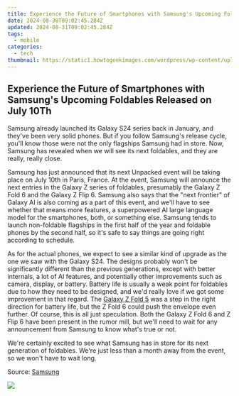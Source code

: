 ```yaml
---
title: Experience the Future of Smartphones with Samsung's Upcoming Foldables Released on July 10Th
date: 2024-08-30T09:02:45.284Z
updated: 2024-08-31T09:02:45.284Z
tags:
  - mobile
categories:
  - tech
thumbnail: https://static1.howtogeekimages.com/wordpress/wp-content/uploads/wm/2024/05/1000060926.jpg
---
```


## Experience the Future of Smartphones with Samsung's Upcoming Foldables Released on July 10Th

Samsung already launched its Galaxy S24 series back in January, and they've been very solid phones. But if you follow Samsung's release cycle, you'll know those were not the only flagships Samsung had in store. Now, Samsung has revealed when we will see its next foldables, and they are really, really close.

 Samsung has just announced that its next Unpacked event will be taking place on July 10th in Paris, France. At the event, Samsung will announce the next entries in the Galaxy Z series of foldables, presumably the Galaxy Z Fold 6 and the Galaxy Z Flip 6\. Samsung also says that the "next frontier" of Galaxy AI is also coming as a part of this event, and we'll have to see whether that means more features, a superpowered AI large language model for the smartphones, both, or something else. Samsung tends to launch non-foldable flagships in the first half of the year and foldable phones by the second half, so it's safe to say things are going right according to schedule.

 As for the actual phones, we expect to see a similar kind of upgrade as the one we saw with the Galaxy S24\. The designs probably won't be significantly different than the previous generations, except with better internals, a lot of AI features, and potentially other improvements such as camera, display, or battery. Battery life is usually a weak point for foldables due to how they need to be designed, and we'd really love if we got some improvement in that regard. The [Galaxy Z Fold 5](https://extra-skills.techidaily.com/in-2024-perfecting-the-art-of-compelling-mosaic-imagery/) was a step in the right direction for battery life, but the Z Fold 6 could push the envelope even further. Of course, this is all just speculation. Both the Galaxy Z Fold 6 and Z Flip 6 have been present in the rumor mill, but we'll need to wait for any announcement from Samsung to know what's true or not.

 We're certainly excited to see what Samsung has in store for its next generation of foldables. We're just less than a month away from the event, so we won't have to wait long.

 Source: [Samsung](https://shop-links.co/link/?exclusive=1&publisher_slug=itechdaily19598&url=https%3A%2F%2Fnews.samsung.com%2Fus%2Fsamsung-galaxy-unpacked-july-2024-galaxy-ai-is-here-invitation-livestream-replay%2F)

<ins class="adsbygoogle"
     style="display:block"
     data-ad-format="autorelaxed"
     data-ad-client="ca-pub-7571918770474297"
     data-ad-slot="1223367746"></ins>



<ins class="adsbygoogle"
     style="display:block"
     data-ad-client="ca-pub-7571918770474297"
     data-ad-slot="8358498916"
     data-ad-format="auto"
     data-full-width-responsive="true"></ins>



<!-- affiliate ads begin -->
<a href="https://secure.2checkout.com/order/checkout.php?PRODS=3727260&QTY=1&AFFILIATE=108875&CART=1"><img src="http://www.aiseesoft.com/avangate/30p/banner.jpg" border="0"></a>
<!-- affiliate ads end -->
